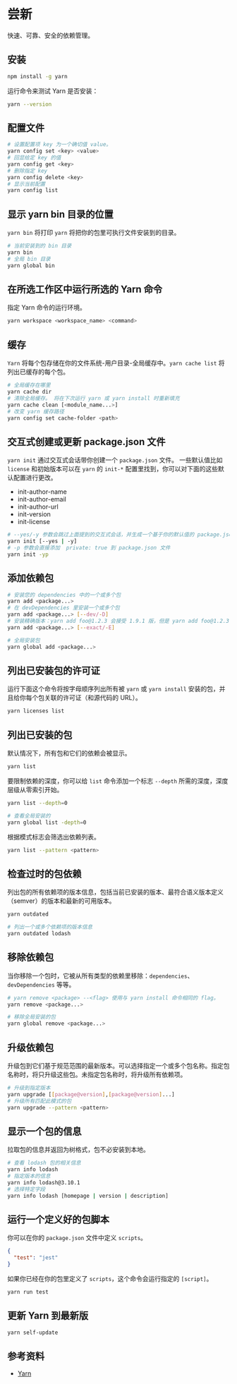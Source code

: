 # 尝新

快速、可靠、安全的依赖管理。

## 安装

```bash
npm install -g yarn
```

运行命令来测试 Yarn 是否安装：

```bash
yarn --version
```

## 配置文件

```bash
# 设置配置项 key 为一个确切值 value。
yarn config set <key> <value>
# 回显给定 key 的值
yarn config get <key>
# 删除指定 key
yarn config delete <key>
# 显示当前配置
yarn config list
```

## 显示 yarn bin 目录的位置

`yarn bin` 将打印 `yarn` 将把你的包里可执行文件安装到的目录。

```bash
# 当前安装到的 bin 目录
yarn bin
# 全局 bin 目录
yarn global bin
```

## 在所选工作区中运行所选的 Yarn 命令

指定 Yarn 命令的运行环境。

```bash
yarn workspace <workspace_name> <command>
```

## 缓存

`Yarn` 将每个包存储在你的文件系统-用户目录-全局缓存中。`yarn cache list` 将列出已缓存的每个包。

```bash
# 全局缓存在哪里
yarn cache dir
# 清除全局缓存。 将在下次运行 yarn 或 yarn install 时重新填充
yarn cache clean [<module_name...>]
# 改变 yarn 缓存路径
yarn config set cache-folder <path>
```

## 交互式创建或更新 package.json 文件

`yarn init` 通过交互式会话带你创建一个 `package.json` 文件。 一些默认值比如 `license` 和初始版本可以在 `yarn` 的 `init-*` 配置里找到，你可以对下面的这些默认配置进行更改。

- init-author-name
- init-author-email
- init-author-url
- init-version
- init-license

```bash
# --yes/-y 参数会跳过上面提到的交互式会话，并生成一个基于你的默认值的 package.json 文件
yarn init [--yes | -y]
# -p 参数会直接添加  private: true 到 package.json 文件
yarn init -yp
```

## 添加依赖包

```bash
# 安装您的 dependencies 中的一个或多个包
yarn add <package...>
# 在 devDependencies 里安装一个或多个包
yarn add <package...> [--dev/-D]
# 安装精确版本：yarn add foo@1.2.3 会接受 1.9.1 版，但是 yarn add foo@1.2.3 --exact 只会接受 1.2.3 版
yarn add <package...> [--exact/-E]

# 全局安装包
yarn global add <package...>
```

## 列出已安装包的许可证

运行下面这个命令将按字母顺序列出所有被 `yarn` 或 `yarn install` 安装的包，并且给你每个包关联的许可证（和源代码的 URL）。

```bash
yarn licenses list
```

## 列出已安装的包

默认情况下，所有包和它们的依赖会被显示。

```bash
yarn list
```

要限制依赖的深度，你可以给 `list` 命令添加一个标志 `--depth` 所需的深度，深度层级从零索引开始。

```bash
yarn list --depth=0

# 查看全局安装的
yarn global list -depth=0
```

根据模式标志会筛选出依赖列表。

```bash
yarn list --pattern <pattern>
```

## 检查过时的包依赖

列出包的所有依赖项的版本信息，包括当前已安装的版本、最符合语义版本定义（semver）的版本和最新的可用版本。

```bash
yarn outdated

# 列出一个或多个依赖项的版本信息
yarn outdated lodash
```

## 移除依赖包

当你移除一个包时，它被从所有类型的依赖里移除：`dependencies`、`devDependencies` 等等。

```bash
# yarn remove <package> --<flag> 使用与 yarn install 命令相同的 flag。
yarn remove <package...>

# 移除全局安装的包
yarn global remove <package...>
```

## 升级依赖包

升级包到它们基于规范范围的最新版本。可以选择指定一个或多个包名称。指定包名称时，将只升级这些包。未指定包名称时，将升级所有依赖项。

```bash
# 升级到指定版本
yarn upgrade [[package@version],[package@version]...]
# 升级所有匹配此模式的包
yarn upgrade --pattern <pattern>
```

## 显示一个包的信息

拉取包的信息并返回为树格式，包不必安装到本地。

```bash
# 查看 lodash 包的相关信息
yarn info lodash
# 指定版本的信息
yarn info lodash@3.10.1
# 选择特定字段
yarn info lodash [homepage | version | description]
```

## 运行一个定义好的包脚本

你可以在你的 `package.json` 文件中定义 `scripts`。

```json
{
  "test": "jest"
}
```

如果你已经在你的包里定义了 `scripts`，这个命令会运行指定的 `[script]`。

```bash
yarn run test
```

## 更新 Yarn 到最新版

```bash
yarn self-update
```

## 参考资料

- [Yarn](https://yarnpkg.com/zh-Hans/)
